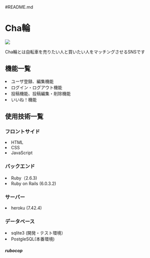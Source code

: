 #README.md
<h1>Cha輪</h1>
<img src = "https://user-images.githubusercontent.com/67270032/88800419-164abe80-d1e3-11ea-9ee0-ab7e5f28e2de.png">
<p>Cha輪とは自転車を売りたい人と買いたい人をマッチングさせるSNSです</p>

<h2>機能一覧</h2>
<li>ユーザ登録、編集機能</li>
<li>ログイン・ログアウト機能</li>
<li>投稿機能、投稿編集・削除機能</li>
<li>いいね！機能</li>

<h2>使用技術一覧</h2>

<h3>フロントサイド</h3>
<li>HTML</li>
<li>CSS</li>
<li>JavaScript</li>

<h3>バックエンド</h3>
<li>Ruby（2.6.3)</li>
<li>Ruby on Rails (6.0.3.2)</li>

<h3>サーバー</h3>
<li>heroku (7.42.4)</li>

<h3>データベース</h3>
<li>sqlite3 (開発・テスト環境）</li>
<li>PostgleSQL(本番環境)</li>

<h5>rubocop</h5>

